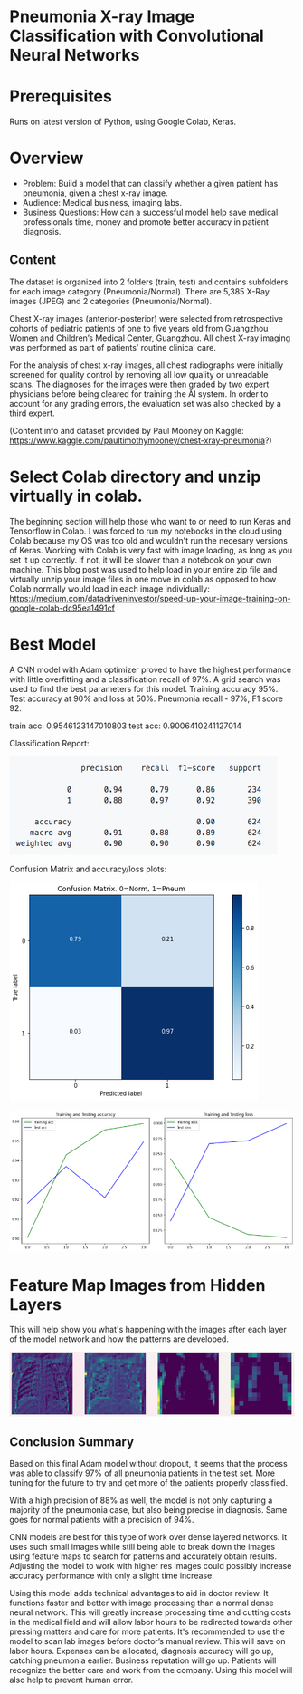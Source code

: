 
# Pneumonia X-ray Image Classification with Convolutional Neural Networks

# Prerequisites
Runs on latest version of Python, using Google Colab, Keras. 

# Overview

* Problem: Build a model that can classify whether a given patient has pneumonia, given a chest x-ray image.
* Audience: Medical business, imaging labs. 
* Business Questions: How can a successful model help save medical professionals time, money and promote better accuracy in patient diagnosis. 

## Content
The dataset is organized into 2 folders (train, test) and contains subfolders for each image category (Pneumonia/Normal). There are 5,385 X-Ray images (JPEG) and 2 categories (Pneumonia/Normal).

Chest X-ray images (anterior-posterior) were selected from retrospective cohorts of pediatric patients of one to five years old from Guangzhou Women and Children’s Medical Center, Guangzhou. All chest X-ray imaging was performed as part of patients’ routine clinical care.

For the analysis of chest x-ray images, all chest radiographs were initially screened for quality control by removing all low quality or unreadable scans. The diagnoses for the images were then graded by two expert physicians before being cleared for training the AI system. In order to account for any grading errors, the evaluation set was also checked by a third expert.

(Content info and dataset provided by Paul Mooney on Kaggle: https://www.kaggle.com/paultimothymooney/chest-xray-pneumonia?)

# Select Colab directory and unzip virtually in colab.
The beginning section will help those who want to or need to run Keras and Tensorflow in Colab. I was forced to run my notebooks in the cloud using Colab because my OS was too old and wouldn't run the necesary versions of Keras. Working with Colab is very fast with image loading, as long as you set it up correctly. If not, it will be slower than a notebook on your own machine. This blog post was used to help load in your entire zip file and virtually unzip your image files in one move in colab as opposed to how Colab normally would load in each image individually: https://medium.com/datadriveninvestor/speed-up-your-image-training-on-google-colab-dc95ea1491cf

# Best Model
A CNN model with Adam optimizer proved to have the highest performance with little overfitting and a classification recall of 97%. A grid search was used to find the best parameters for this model. Training accuracy 95%. Test accuracy at 90% and loss at 50%. Pneumonia recall - 97%, F1 score 92.

train acc: 0.9546123147010803 test acc: 0.9006410241127014

Classification Report:

![classreport](https://github.com/alexanderbeat/pneumonia-xray-cnn-classification/blob/master/images/classreportadammodel.png)



Confusion Matrix and accuracy/loss plots:


![png](https://github.com/alexanderbeat/pneumonia-xray-cnn-classification/blob/master/images/output_66_1.png)



![png](https://github.com/alexanderbeat/pneumonia-xray-cnn-classification/blob/master/images/output_66_2.png)


# Feature Map Images from Hidden Layers
This will help show you what's happening with the images after each layer of the model network and how the patterns are developed.

![map](https://github.com/alexanderbeat/pneumonia-xray-cnn-classification/blob/master/images/map.png)



## Conclusion Summary

Based on this final Adam model without dropout, it seems that the process was able to classify 97% of all pneumonia patients in the test set. More tuning for the future to try and get more of the patients properly classified. 

With a high precision of 88% as well, the model is not only capturing a majority of the pneumonia case, but also being precise in diagnosis. Same goes for normal patients with a precision of 94%. 

CNN models are best for this type of work over dense layered networks. It uses such small images while still being able to break down the images using feature maps to search for patterns and accurately obtain results. Adjusting the model to work with higher res images could possibly increase accuracy performance with only a slight time increase.

Using this model adds technical advantages to aid in doctor review. It functions faster and better with image processing than a normal dense neural network. This will greatly increase processing time and cutting costs in the medical field and will allow labor hours to be redirected towards other pressing matters and care for more patients. It's recommended to use the model to scan lab images before doctor’s manual review. This will save on labor hours. Expenses can be allocated, diagnosis accuracy will go up, catching pneumonia earlier. Business reputation will go up. Patients will recognize the better care and work from the company. Using this model will also help to prevent human error. 
